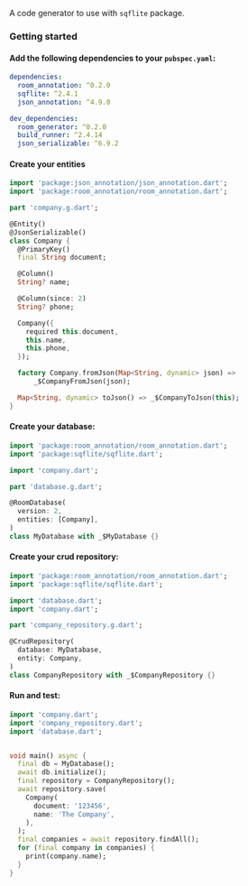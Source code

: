 A code generator to use with `sqflite` package.

### Getting started

#### Add the following dependencies to your `pubspec.yaml`:

```yaml
dependencies:
  room_annotation: ^0.2.0
  sqflite: ^2.4.1
  json_annotation: ^4.9.0

dev_dependencies:
  room_generator: ^0.2.0
  build_runner: ^2.4.14
  json_serializable: ^6.9.2
```

#### Create your entities

```dart
import 'package:json_annotation/json_annotation.dart';
import 'package:room_annotation/room_annotation.dart';

part 'company.g.dart';

@Entity()
@JsonSerializable()
class Company {
  @PrimaryKey()
  final String document;

  @Column()
  String? name;

  @Column(since: 2)
  String? phone;

  Company({
    required this.document,
    this.name,
    this.phone,
  });

  factory Company.fromJson(Map<String, dynamic> json) =>
      _$CompanyFromJson(json);

  Map<String, dynamic> toJson() => _$CompanyToJson(this);
}
```

#### Create your database:

```dart
import 'package:room_annotation/room_annotation.dart';
import 'package:sqflite/sqflite.dart';

import 'company.dart';

part 'database.g.dart';

@RoomDatabase(
  version: 2,
  entities: [Company],
)
class MyDatabase with _$MyDatabase {}
```

#### Create your crud repository:

```dart
import 'package:room_annotation/room_annotation.dart';
import 'package:sqflite/sqflite.dart';

import 'database.dart';
import 'company.dart';

part 'company_repository.g.dart';

@CrudRepository(
  database: MyDatabase,
  entity: Company,
)
class CompanyRepository with _$CompanyRepository {}
```

#### Run and test:

```dart
import 'company.dart';
import 'company_repository.dart';
import 'database.dart';


void main() async {
  final db = MyDatabase();
  await db.initialize();
  final repository = CompanyRepository();
  await repository.save(
    Company(
      document: '123456',
      name: 'The Company',
    ),
  );
  final companies = await repository.findAll();
  for (final company in companies) {
    print(company.name);
  }
}
```

